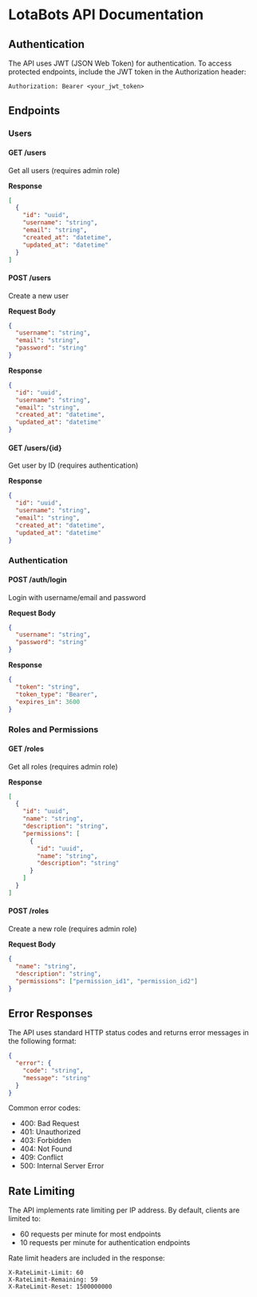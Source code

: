 # LotaBots API Documentation

## Authentication

The API uses JWT (JSON Web Token) for authentication. To access protected endpoints, include the JWT token in the Authorization header:

```
Authorization: Bearer <your_jwt_token>
```

## Endpoints

### Users

#### GET /users
Get all users (requires admin role)

**Response**
```json
[
  {
    "id": "uuid",
    "username": "string",
    "email": "string",
    "created_at": "datetime",
    "updated_at": "datetime"
  }
]
```

#### POST /users
Create a new user

**Request Body**
```json
{
  "username": "string",
  "email": "string",
  "password": "string"
}
```

**Response**
```json
{
  "id": "uuid",
  "username": "string",
  "email": "string",
  "created_at": "datetime",
  "updated_at": "datetime"
}
```

#### GET /users/{id}
Get user by ID (requires authentication)

**Response**
```json
{
  "id": "uuid",
  "username": "string",
  "email": "string",
  "created_at": "datetime",
  "updated_at": "datetime"
}
```

### Authentication

#### POST /auth/login
Login with username/email and password

**Request Body**
```json
{
  "username": "string",
  "password": "string"
}
```

**Response**
```json
{
  "token": "string",
  "token_type": "Bearer",
  "expires_in": 3600
}
```

### Roles and Permissions

#### GET /roles
Get all roles (requires admin role)

**Response**
```json
[
  {
    "id": "uuid",
    "name": "string",
    "description": "string",
    "permissions": [
      {
        "id": "uuid",
        "name": "string",
        "description": "string"
      }
    ]
  }
]
```

#### POST /roles
Create a new role (requires admin role)

**Request Body**
```json
{
  "name": "string",
  "description": "string",
  "permissions": ["permission_id1", "permission_id2"]
}
```

## Error Responses

The API uses standard HTTP status codes and returns error messages in the following format:

```json
{
  "error": {
    "code": "string",
    "message": "string"
  }
}
```

Common error codes:
- 400: Bad Request
- 401: Unauthorized
- 403: Forbidden
- 404: Not Found
- 409: Conflict
- 500: Internal Server Error

## Rate Limiting

The API implements rate limiting per IP address. By default, clients are limited to:
- 60 requests per minute for most endpoints
- 10 requests per minute for authentication endpoints

Rate limit headers are included in the response:
```
X-RateLimit-Limit: 60
X-RateLimit-Remaining: 59
X-RateLimit-Reset: 1500000000
``` 